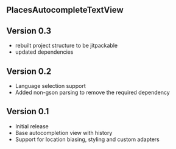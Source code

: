 PlacesAutocompleteTextView
--------------------------


Version 0.3
--------------------------
- rebuilt project structure to be jitpackable
- updated dependencies


Version 0.2
--------------------------
- Language selection support
- Added non-gson parsing to remove the required dependency

Version 0.1
--------------------------
- Initial release
- Base autocompletion view with history
- Support for location biasing, styling and custom adapters
